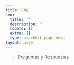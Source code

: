 ```yaml
---
title: FAQ
seo:
  title: ''
  description: ''
  robots: []
  extra: []
  type: stackbit_page_meta
layout: page
---
```

> Preguntas y Respuestas
>
>
